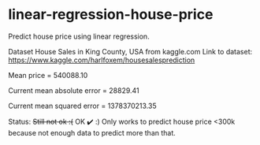 # linear-regression-house-price

Predict house price using linear regression.

Dataset House Sales in King County, USA from kaggle.com
Link to dataset: https://www.kaggle.com/harlfoxem/housesalesprediction

Mean price = 540088.10

Current mean absolute error = 28829.41

Current mean squared error = 1378370213.35

Status: ~~Still not ok :(~~ OK ✔️ :)
Only works to predict house price <300k because not enough data to predict more than that.